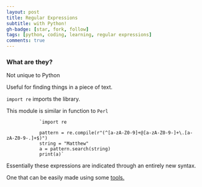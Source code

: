 ```yaml
---
layout: post
title: Regular Expressions
subtitle: with Python!
gh-badge: [star, fork, follow]
tags: [python, coding, learning, regular expressions]
comments: true
---
```


### What are they?

Not unique to Python

Useful for finding things in a piece of text.

`import re` imports the library.

This module is similar in function to `Perl`

                `import re
                
                pattern = re.compile(r"(^[a-zA-Z0-9]+@[a-zA-Z0-9-]+\.[a-zA-Z0-9-.]+$)")
                string = "Matthew"
                a = pattern.search(string)
                print(a)`

Essentially these expressions are indicated through an entirely new syntax.

One that can be easily made using some [tools.](https://regex101.com/)